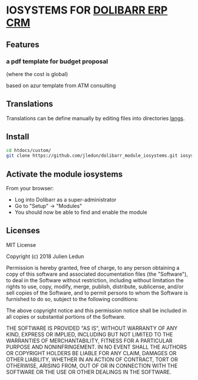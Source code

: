 # IOSYSTEMS FOR <a href="https://www.dolibarr.org">DOLIBARR ERP CRM</a>

## Features

### a pdf template for budget proposal

(where the cost is global)

based on azur template from ATM consulting
<!--
![Screenshot iosystems](img/screenshot_iosystems.png?raw=true "iosystems"){imgmd}
-->



## Translations

Translations can be define manually by editing files into directories [langs](langs). 

<!--
This module contains also a sample configuration for Transifex, under the hidden directory [.tx](.tx), so it is possible to manage translation using this service. 

For more informations, see the [translator's documentation](https://wiki.dolibarr.org/index.php/Translator_documentation).

There is a [Transifex project](https://transifex.com/projects/p/dolibarr-module-template) for this module.
-->



## Install

```sh
cd htdocs/custom/
git clone https://github.com/jledun/dolibarr_module_iosystems.git iosystems
```

## Activate the module iosystems

From your browser:

  - Log into Dolibarr as a super-administrator
  - Go to "Setup" -> "Modules"
  - You should now be able to find and enable the module


Licenses
--------

MIT License

Copyright (c) 2018 Julien Ledun

Permission is hereby granted, free of charge, to any person obtaining a copy
of this software and associated documentation files (the "Software"), to deal
in the Software without restriction, including without limitation the rights
to use, copy, modify, merge, publish, distribute, sublicense, and/or sell
copies of the Software, and to permit persons to whom the Software is
furnished to do so, subject to the following conditions:

The above copyright notice and this permission notice shall be included in all
copies or substantial portions of the Software.

THE SOFTWARE IS PROVIDED "AS IS", WITHOUT WARRANTY OF ANY KIND, EXPRESS OR
IMPLIED, INCLUDING BUT NOT LIMITED TO THE WARRANTIES OF MERCHANTABILITY,
FITNESS FOR A PARTICULAR PURPOSE AND NONINFRINGEMENT. IN NO EVENT SHALL THE
AUTHORS OR COPYRIGHT HOLDERS BE LIABLE FOR ANY CLAIM, DAMAGES OR OTHER
LIABILITY, WHETHER IN AN ACTION OF CONTRACT, TORT OR OTHERWISE, ARISING FROM,
OUT OF OR IN CONNECTION WITH THE SOFTWARE OR THE USE OR OTHER DEALINGS IN THE
SOFTWARE.

